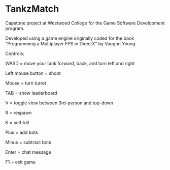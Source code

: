 # TankzMatch
Capstone project at Westwood College for the Game Software Development program.

Developed using a game engine originally coded for the book "Programming a Multiplayer FPS in DirectX" by Vaughn Young.

Controls:

WASD = move your tank forward, back, and turn left and right

Left mouse button = shoot

Mouse = turn turret

TAB = show leaderboard

V = toggle view between 3rd-person and top-down

R = respawn

K = self-kill

Plus = add bots

Minus = subtract bots

Enter = chat message

F1 = exit game
